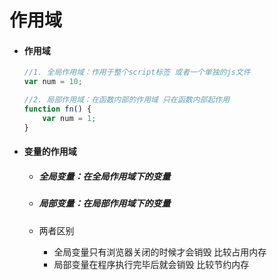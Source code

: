 # 作用域

- #### 作用域

  ```js
  //1. 全局作用域：作用于整个script标签 或者一个单独的js文件
  var num = 10;
  
  //2. 局部作用域：在函数内部的作用域 只在函数内部起作用
  function fn() {
      var num = 1;
  }
  ```

  

- #### 变量的作用域

  - ##### 全局变量：在全局作用域下的变量

  - ##### 局部变量：在局部作用域下的变量

  - 两者区别

    - 全局变量只有浏览器关闭的时候才会销毁 比较占用内存
    - 局部变量在程序执行完毕后就会销毁 比较节约内存